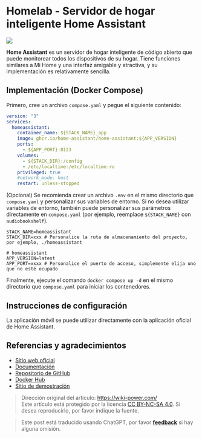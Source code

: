 # Homelab - Servidor de hogar inteligente Home Assistant

![](https://wiki-media-1253965369.cos.ap-guangzhou.myqcloud.com/img/202306011647498.png)

**Home Assistant** es un servidor de hogar inteligente de código abierto que puede monitorear todos los dispositivos de su hogar. Tiene funciones similares a Mi Home y una interfaz amigable y atractiva, y su implementación es relativamente sencilla.

## Implementación (Docker Compose)

Primero, cree un archivo `compose.yaml` y pegue el siguiente contenido:

```yaml title="compose.yaml"
version: "3"
services:
  homeassistant:
    container_name: ${STACK_NAME}_app
    image: ghcr.io/home-assistant/home-assistant:${APP_VERSION}
    ports:
      - ${APP_PORT}:8123
    volumes:
      - ${STACK_DIR}:/config
      - /etc/localtime:/etc/localtime:ro
    privileged: true
    #network_mode: host
    restart: unless-stopped
```

(Opcional) Se recomienda crear un archivo `.env` en el mismo directorio que `compose.yaml` y personalizar sus variables de entorno. Si no desea utilizar variables de entorno, también puede personalizar sus parámetros directamente en `compose.yaml` (por ejemplo, reemplace `${STACK_NAME}` con `audiobookshelf`).

```dotenv title=".env"
STACK_NAME=homeassistant
STACK_DIR=xxx # Personalice la ruta de almacenamiento del proyecto, por ejemplo, ./homeassistant

# homeassistant
APP_VERSION=latest
APP_PORT=xxxx # Personalice el puerto de acceso, simplemente elija uno que no esté ocupado
```

Finalmente, ejecute el comando `docker compose up -d` en el mismo directorio que `compose.yaml` para iniciar los contenedores.

## Instrucciones de configuración

La aplicación móvil se puede utilizar directamente con la aplicación oficial de Home Assistant.

## Referencias y agradecimientos

- [Sitio web oficial](https://www.home-assistant.io/)
- [Documentación](https://www.home-assistant.io/installation/generic-x86-64#docker-compose)
- [Repositorio de GitHub](https://github.com/home-assistant)
- [Docker Hub](https://hub.docker.com/r/homeassistant/home-assistant)
- [Sitio de demostración](https://demo.home-assistant.io/#/lovelace/0)

> Dirección original del artículo: <https://wiki-power.com/>  
> Este artículo está protegido por la licencia [CC BY-NC-SA 4.0](https://creativecommons.org/licenses/by/4.0/deed.zh). Si desea reproducirlo, por favor indique la fuente.

> Este post está traducido usando ChatGPT, por favor [**feedback**](https://github.com/linyuxuanlin/Wiki_MkDocs/issues/new) si hay alguna omisión.

